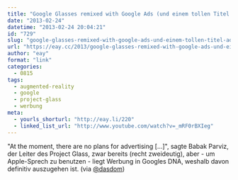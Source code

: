 ```yaml
---
title: "Google Glasses remixed with Google Ads (und einem tollen Titel: ADmented Reality)"
date: "2013-02-24"
datetime: "2013-02-24 20:04:21"
id: "729"
slug: "google-glasses-remixed-with-google-ads-und-einem-tollen-titel-admented-reality"
url: "https://eay.cc/2013/google-glasses-remixed-with-google-ads-und-einem-tollen-titel-admented-reality/"
author: "eay"
format: "link"
categories:
  - 0815
tags:
  - augmented-reality
  - google
  - project-glass
  - werbung
meta:
  - yourls_shorturl: "http://eay.li/220"
  - linked_list_url: "http://www.youtube.com/watch?v=_mRF0rBXIeg"
---
```


"At the moment, there are no plans for advertising \[...\]", sagte Babak Parviz, der Leiter des Project Glass, zwar bereits (recht zweideutig), aber - um Apple-Sprech zu benutzen - liegt Werbung in Googles DNA, weshalb davon definitiv auszugehen ist. (via [@dasdom](https://alpha.app.net/dasdom/post/3133110))
